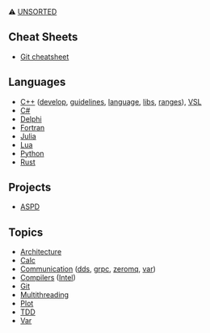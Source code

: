 ⚠️ [UNSORTED](unsorted)

## Cheat Sheets
* [Git cheatsheet](cheatsheets/git.md)

## Languages
* [C++](languages/cpp)
  ([develop](languages/cpp/cpp-develop.md),
   [guidelines](languages/cpp/cpp-guidelines.md),
   [language](languages/cpp/cpp-language.md),
   [libs](languages/cpp/cpp-libs.md),
   [ranges](languages/cpp/cpp-ranges.md)),
   [VSL](languages/cpp/vsl)
* [C#](languages/csharp.md)
* [Delphi](languages/delphi.md)
* [Fortran](languages/fortran.md)
* [Julia](languages/julia.md)
* [Lua](languages/lua.md)
* [Python](languages/python.md)
* [Rust](languages/rust.md)

## Projects
* [ASPD](projects/aspd.md)

## Topics
* [Architecture](topics/architecture.md)
* [Calc](topics/calc.md)
* [Communication](topics/communication)
  ([dds](topics/communication/dds.md),
  [grpc](topics/communication/grpc.md),
  [zeromq](topics/communication/zeromq.md),
  [var](topics/communication/var.md))
* [Compilers](topics/compilers) ([Intel](topics/compilers/intel.md))
* [Git](topics/git.md)
* [Multithreading](topics/multithreading.md)
* [Plot](topics/plot.md)
* [TDD](topics/tdd.md)
* [Var](topics/var.md)
